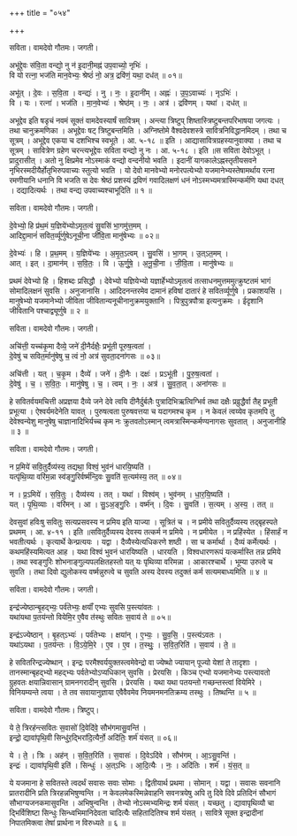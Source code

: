 +++
title = "०५४"

+++


सविता। वामदेवो गौतमः। जगती।

अभू॑द्दे॒वः स॑वि॒ता वन्द्यो॒ नु न॑ इ॒दानी॒मह्न॑ उप॒वाच्यो॒ नृभिः॑ ।  
वि यो रत्ना॒ भज॑ति मान॒वेभ्यः॒ श्रेष्ठं॑ नो॒ अत्र॒ द्रवि॑णं॒ यथा॒ दध॑त् ॥ ०१॥

अभू॑त् । दे॒वः । स॒वि॒ता । वन्द्यः॑ । नु । नः॒ । इ॒दानी॑म् । अह्नः॑ । उ॒प॒ऽवाच्यः॑ । नृऽभिः॑ ।  
वि । यः । रत्ना॑ । भज॑ति । मा॒न॒वेभ्यः॑ । श्रेष्ठ॑म् । नः॒ । अत्र॑ । द्रवि॑णम् । यथा॑ । दध॑त् ॥

अभूद्देव इति षडृचं नवमं सूक्तं वामदेवस्यार्षं सावित्रम् । अन्त्या त्रिष्टुप् शिष्तास्त्रिष्टुबन्तपरिभाषया जगत्यः । तथा चानुक्रमणिका । अभूद्देवः षट् त्रिष्टुबन्तमिति । अग्निष्तोमे वैश्वदेवशस्त्रे सावित्रनिविद्धानमिदम् । तथा च सूत्रम् । अभूद्देव एकया च दशभिश्च स्वभूते । आ. ५-१८ ॥ इति । आद्यासावित्रग्रहस्यानुवाक्या । तथा च सूत्रम् । सावित्रेण ग्रहेण चरन्त्यभूद्देवः सविता वन्द्यो नु नः । आ. ५-१८ । इति ॥स सविता देवोऽभूत् । प्रादुरासीत् । अतो नु क्षिप्रमेव नोऽस्माकं वन्द्यो वन्दनीयो भवति । इदानीं यागकालेऽह्नस्तृतीयसवने नृभिरस्मदीयैर्होतृभिरुपवाच्यः स्तुत्यो भवति । यो देवो मानवेभ्यो मनोरपत्येभ्यो यजमानेभ्यस्तेषामर्थाय रत्ना रमणीयानि धनानि वि भजति स देवः श्रेष्ठं प्रशस्यं द्रविणं गवादिलक्षणं धनं नोऽस्मभ्यमत्रास्मिन्कर्मणि यथा दधत् । दद्यादित्यर्थः । तथा वन्द्य उपवाच्यश्चाभूदिति ॥ १ ॥

सविता। वामदेवो गौतमः। जगती।

दे॒वेभ्यो॒ हि प्र॑थ॒मं य॒ज्ञिये॑भ्योऽमृत॒त्वं सु॒वसि॑ भा॒गमु॑त्त॒मम् ।  
आदिद्दा॒मानं॑ सवित॒र्व्यू॑र्णुषेऽनूची॒ना जी॑वि॒ता मानु॑षेभ्यः ॥ ०२॥

दे॒वेभ्यः॑ । हि । प्र॒थ॒मम् । य॒ज्ञिये॑भ्यः । अ॒मृ॒त॒ऽत्वम् । सु॒वसि॑ । भा॒गम् । उ॒त्ऽत॒मम् ।  
आत् । इत् । दा॒मान॑म् । स॒वि॒तः॒ । वि । ऊ॒र्णु॒षे॒ । अ॒नू॒ची॒ना । जी॒वि॒ता । मानु॑षेभ्यः ॥

प्रथमं देवेभ्यो हि । हिशब्दः प्रसिद्धौ । देवेभ्यो यज्ञियेभ्यो यज्ञार्हेभ्योऽमृतत्वं तत्साधनमुत्तममुत्क्रुष्टतमं भागं सोमादिलक्षनं सुवसि । अनुजानासि । आदिदनन्तरमेव दामानं हविषां दातारं हे सवितर्व्यूर्णुषे । प्रकाशयसि । मानुषेभ्यो यजमानेभ्यो जीविता जीवितान्यनूचीनानुक्रमयुक्तानि । पित्रुपुत्रपौत्रा इत्यनुक्रमः । ईदृशानि जीवितानि पश्चाद्व्यूर्णुषे ॥ २ ॥

सविता। वामदेवो गौतमः। जगती।

अचि॑त्ती॒ यच्च॑कृ॒मा दैव्ये॒ जने॑ दी॒नैर्दक्षैः॒ प्रभू॑ती पूरुष॒त्वता॑ ।  
दे॒वेषु॑ च सवित॒र्मानु॑षेषु च॒ त्वं नो॒ अत्र॑ सुवता॒दना॑गसः ॥ ०३॥

अचि॑त्ती । यत् । च॒कृ॒म । दैव्ये॑ । जने॑ । दी॒नैः । दक्षः॑ । प्रऽभू॑ती । पु॒रु॒ष॒त्वता॑ ।  
दे॒वेषु॑ । च॒ । स॒वि॒तः॒ । मानु॑षेषु । च॒ । त्वम् । नः॒ । अत्र॑ । सु॒व॒ता॒त् । अना॑गसः ॥

हे सवितर्वयमचित्ती अप्रज्ञया दैव्ये जने देवे त्वयि दीनैर्दुर्बलैः पुत्रादिभिऋत्विग्भिर्व तथा दक्षैः प्रव्रुद्धैर्वा तैह् प्रभूती प्रभूत्या । ऐश्वर्यमदेनेति यावत् । पुरुषत्वता पुरुषवत्तया च यदागमश्च कृम । न केवलं त्वय्येव कृतमपि तु देवेश्वन्येशु मानुषेषु चाज्ञानादिभिर्यच्च कृम नः क्रुतवतोऽस्मान् त्वमत्रास्मिन्कर्मण्यनागसः सुवतात् । अनुजानीहि ॥ ३ ॥

सविता। वामदेवो गौतमः। जगती।

न प्र॒मिये॑ सवि॒तुर्दैव्य॑स्य॒ तद्यथा॒ विश्वं॒ भुव॑नं धारयि॒ष्यति॑ ।  
यत्पृ॑थि॒व्या वरि॑म॒न्ना स्व॑ङ्गु॒रिर्वर्ष्म॑न्दि॒वः सु॒वति॑ स॒त्यम॑स्य॒ तत् ॥ ०४॥

न । प्र॒ऽमिये॑ । स॒वि॒तुः । दैव्य॑स्य । तत् । यथा॑ । विश्व॑म् । भुव॑नम् । धा॒र॒यि॒ष्यति॑ ।  
यत् । पृ॒थि॒व्याः । वरि॑मन् । आ । सु॒ऽअ॒ङ्गु॒रिः । वर्ष्म॑न् । दि॒वः । सु॒वति॑ । स॒त्यम् । अ॒स्य॒ । तत् ॥

देवसुवां हविःषु सवितुः सत्यप्रसवस्य न प्रमिय इति याज्या । सूत्रितं च । न प्रमीये सवितुर्दैव्यस्य तद्बृहस्पते प्रथमम् । आ. ४-११ । इति ॥सवितुर्दैव्यस्य देवस्य तत्कर्म न प्रमिये । न प्रमीयेत । न प्रहिंस्येत । हिंसार्हं न भवतीत्यर्थः । कृत्यार्थे केन्प्रत्ययः । यद्वा । दैव्यैस्येत्यधिकरणे शष्ठी । सा च कर्मार्था । दैव्यं कर्मेत्यर्थः । कथमहिंस्यमित्यत आह । यथा विश्वं भुवनं धारयिष्यति । धारयति । विश्वधारणरूपं यत्कर्मास्ति तन्न प्रमिये । तथा स्वङ्गुरिः शोभनाङ्गुल्यपलक्षितहस्तो यत् यः पृथिव्या वरिमन्ना । आकारश्चार्थे । भूम्या उरुत्वे च सुवति । तथा दिवो द्युलोकस्य वर्ष्मन्नुरुत्वे च सुवति अस्य देवस्य तदुक्तं कर्म सत्यमबाध्यमिति ॥ ४ ॥

सविता। वामदेवो गौतमः। जगती।

इन्द्र॑ज्येष्ठान्बृ॒हद्भ्यः॒ पर्व॑तेभ्यः॒ क्षयाँ॑ एभ्यः सुवसि प॒स्त्या॑वतः ।  
यथा॑यथा प॒तय॑न्तो वियेमि॒र ए॒वैव त॑स्थुः सवितः स॒वाय॑ ते ॥ ०५॥

इन्द्र॑ऽज्येष्ठान् । बृ॒हत्ऽभ्यः॑ । पर्व॑तेभ्यः । क्षया॑न् । ए॒भ्यः॒ । सु॒व॒सि॒ । प॒स्त्य॑ऽवतः ।  
यथा॑ऽयथा । प॒तय॑न्तः । वि॒ऽये॒मि॒रे । ए॒व । ए॒व । त॒स्थुः॒ । स॒वि॒त॒रिति॑ । स॒वाय॑ । ते॒ ॥

हे सवितरिन्द्रज्येष्थान् । इन्द्रः परमैश्वर्ययुक्तस्त्वमेवेन्द्रो वा ज्येष्थो ज्यायान् पूज्यो येशां ते तादृशाः । तानस्मान्बृहद्भ्यो महद्भ्यः पर्वतेभ्योऽप्यधिकान् सुवसि । प्रेरयसि । किञ्च एभ्यो यजमानेभ्यः पस्त्यावतो ग्रुहवतः क्षयान्निवासान् ग्रामनगरादीन् सुवसि । प्रेरयसि । यथा यथा पतयन्तो गच्छन्तस्त्वां वियेमिरे । विनियम्यन्ते त्वया । ते तव सवायानुज्ञाया एवैवैवमेव नियमनमनतिक्रम्य तस्थुः । तिष्थन्ति ॥ ५ ॥

सविता। वामदेवो गौतमः। त्रिष्टुप्।

ये ते॒ त्रिरह॑न्त्सवितः स॒वासो॑ दि॒वेदि॑वे॒ सौभ॑गमासु॒वन्ति॑ ।  
इन्द्रो॒ द्यावा॑पृथि॒वी सिन्धु॑र॒द्भिरा॑दि॒त्यैर्नो॒ अदि॑तिः॒ शर्म॑ यंसत् ॥ ०६॥

ये । ते॒ । त्रिः । अह॑न् । स॒वि॒त॒रिति॑ । स॒वासः॑ । दि॒वेऽदि॑वे । सौभ॑गम् । आ॒ऽसु॒वन्ति॑ ।  
इन्द्रः॑ । द्यावा॑पृथि॒वी इति॑ । सिन्धुः॑ । अ॒त्ऽभिः । आ॒दि॒त्यैः । नः॒ । अदि॑तिः । शर्म॑ । यं॒स॒त् ॥

ये यजमाना हे सवितस्ते त्वदर्थं सवासः सवाः सोमाः । द्वितीयार्थ प्रथमा । सोमान् । यद्वा । सवासः सवनानि प्रातरादीनि प्रति त्रिरहन्नभिषुण्वन्ति । न केवलमेकस्मिन्नेवाहनि सवनत्रयेषु अपि तु दिवे दिवे प्रतिदिनं सौभागं सौभाग्यजनकमासुवन्ति । अभिषुन्वन्ति । तेभ्यो नोऽस्मभ्यमिन्द्रः शर्म यंसत् । यच्छतु । द्यावापृथिव्यौ चा द्भिर्विशिष्टा सिन्धुः सिन्ध्वभिमानिदेवता चादित्यैः सहितादितिश्च शर्म यंसत् । सावित्रे सूक्त इन्द्रादीनां निपातमिक्त्वा तेषां प्रार्थना न विरुध्यते ॥ ६ ॥